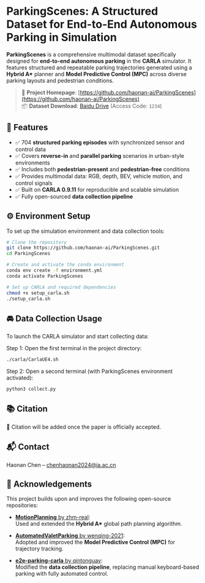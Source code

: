# ParkingScenes: A Structured Dataset for End-to-End Autonomous Parking in Simulation

**ParkingScenes** is a comprehensive multimodal dataset specifically designed for **end-to-end autonomous parking** in the **CARLA** simulator. It features structured and repeatable parking trajectories generated using a **Hybrid A\*** planner and **Model Predictive Control (MPC)** across diverse parking layouts and pedestrian conditions.

> 🔗 **Project Homepage**: [https://github.com/haonan-ai/ParkingScenes](https://github.com/haonan-ai/ParkingScenes)  
> 📦 **Dataset Download**: [Baidu Drive](https://pan.baidu.com/s/1bPbPc0RCrA2IMFQD46KyLQ?pwd=1234) (Access Code: `1234`)

## 🌟 Features

- ✅ 704 **structured parking episodes** with synchronized sensor and control data  
- ✅ Covers **reverse-in** and **parallel parking** scenarios in urban-style environments  
- ✅ Includes both **pedestrian-present** and **pedestrian-free** conditions  
- ✅ Provides multimodal data: RGB, depth, BEV, vehicle motion, and control signals  
- ✅ Built on **CARLA 0.9.11** for reproducible and scalable simulation  
- ✅ Fully open-sourced **data collection pipeline**

## ⚙️ Environment Setup

To set up the simulation environment and data collection tools:

```bash
# Clone the repository
git clone https://github.com/haonan-ai/ParkingScenes.git
cd ParkingScenes

# Create and activate the conda environment
conda env create -f environment.yml
conda activate ParkingScenes

# Set up CARLA and required dependencies
chmod +x setup_carla.sh
./setup_carla.sh
```

## 🚘 Data Collection Usage
To launch the CARLA simulator and start collecting data:

Step 1: Open the first terminal in the project directory:
```bash
./carla/CarlaUE4.sh
```
Step 2: Open a second terminal (with ParkingScenes environment activated):
```bash
python3 collect.py
```

## 📚 Citation
📌 Citation will be added once the paper is officially accepted.

## 📬 Contact
Haonan Chen – chenhaonan2024@ia.ac.cn

## 🙏 Acknowledgements

This project builds upon and improves the following open-source repositories:

- [**MotionPlanning** by zhm-real](https://github.com/zhm-real/MotionPlanning):  
  Used and extended the **Hybrid A\*** global path planning algorithm.

- [**AutomatedValetParking** by wenqing-2021](https://github.com/wenqing-2021/AutomatedValetParking):  
  Adopted and improved the **Model Predictive Control (MPC)** for trajectory tracking.

- [**e2e-parking-carla** by qintonguav](https://github.com/qintonguav/e2e-parking-carla):  
  Modified the **data collection pipeline**, replacing manual keyboard-based parking with fully automated control.
